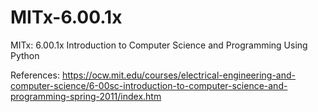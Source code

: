 # MITx-6.00.1x
MITx: 6.00.1x Introduction to Computer Science and Programming Using Python

References:
https://ocw.mit.edu/courses/electrical-engineering-and-computer-science/6-00sc-introduction-to-computer-science-and-programming-spring-2011/index.htm


